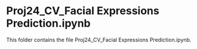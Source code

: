 # Proj24_CV_Facial Expressions Prediction.ipynb
This folder contains the file Proj24_CV_Facial Expressions Prediction.ipynb.
